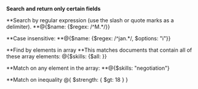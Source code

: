 **Search and return only certain fields**

**Search by regular expression (use the slash or quote marks as a delimiter).
**@{$name: {$regex: /^M.*/}}

**Case insensitive:
**@{$name: {$regex: /^jan.*/, $options: "i"}}

**Find by elements in array
**This matches documents that contain all of these array elements:
@{$skills: {$all: }}

**Match on any element in the array:
**@{$skills: "negotiation"}

**Match on inequality
@{ $strength: { $gt: 18 } }
